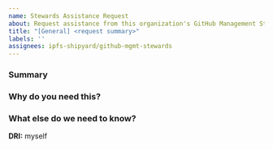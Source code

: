 ```yaml
---
name: Stewards Assistance Request
about: Request assistance from this organization's GitHub Management Stewards team
title: "[General] <request summary>"
labels: ''
assignees: ipfs-shipyard/github-mgmt-stewards
---
```


### Summary
<!-- include a short summary of the request -->

### Why do you need this?
<!-- include information here which is helpful toward engineers making independent decisions without stakeholders. simple requests may ignore this section, but more complex request should consider what might need to be known in advance and add it -->

### What else do we need to know?
<!-- any details required to complete the request? are there any special concerns to consider? priority, confidentiality, deadlines, etc -->

**DRI:** myself
<!-- we would like someone to contact in the event we don't know what to do next. if this is not you, please update this. in case of access request, please tag someone who's aware of your access needs -->
